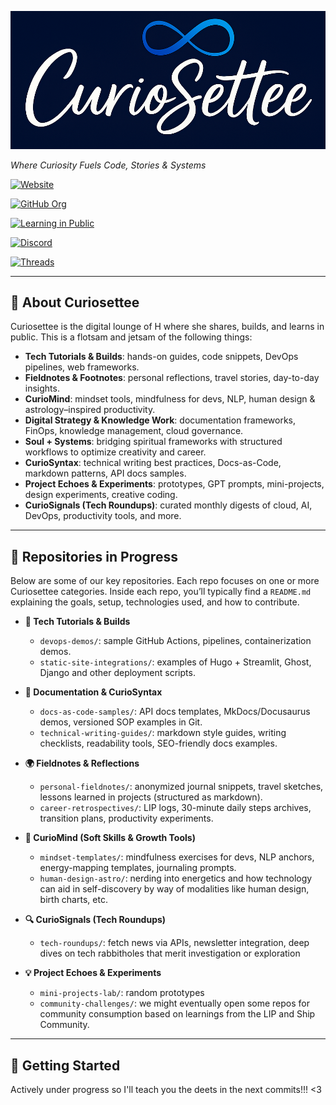 ![Curiosettee Logo](./assets/curiosettee-logo.png)

*Where Curiosity Fuels Code, Stories & Systems*  

[![Website](https://img.shields.io/badge/Website-curiosettee.com-blue)](https://curiosettee.com)

[![GitHub Org](https://img.shields.io/badge/GitHub-Organization-181717?logo=github)](https://github.com/Curiosettee)  

[![Learning in Public](https://img.shields.io/badge/LIP-Learning%20in%20Public-blue)](https://github.com/reynaheleyna/learn_in_public.git)  

[![Discord](https://img.shields.io/badge/Discord-Join%20LIP%20%26%20Ship-7289DA?logo=discord)](https://discord.gg/tcKYNRNk)
  
[![Threads](https://img.shields.io/badge/Threads-@curiosettee-209CEE)](https://www.threads.net/@curiosettee)

---

  


## 🌟 About Curiosettee
Curiosettee is the digital lounge of H where she shares, builds, and learns in public. This is a flotsam and jetsam of the following things:
- **Tech Tutorials & Builds**: hands-on guides, code snippets, DevOps pipelines, web frameworks.
- **Fieldnotes & Footnotes**: personal reflections, travel stories, day-to-day insights.
- **CurioMind**: mindset tools, mindfulness for devs, NLP, human design & astrology–inspired productivity.
- **Digital Strategy & Knowledge Work**: documentation frameworks, FinOps, knowledge management, cloud governance.
- **Soul + Systems**: bridging spiritual frameworks with structured workflows to optimize creativity and career.
- **CurioSyntax**: technical writing best practices, Docs-as-Code, markdown patterns, API docs samples.
- **Project Echoes & Experiments**: prototypes, GPT prompts, mini-projects, design experiments, creative coding.
- **CurioSignals (Tech Roundups)**: curated monthly digests of cloud, AI, DevOps, productivity tools, and more.


---

## 📂 Repositories in Progress

Below are some of our key repositories. Each repo focuses on one or more Curiosettee categories. Inside each repo, you’ll typically find a `README.md` explaining the goals, setup, technologies used, and how to contribute.

- **🔧 Tech Tutorials & Builds**  
  - `devops-demos/`: sample GitHub Actions, pipelines, containerization demos.  
  - `static-site-integrations/`: examples of Hugo + Streamlit, Ghost, Django and other deployment scripts.  

- **📝 Documentation & CurioSyntax**  
  - `docs-as-code-samples/`: API docs templates, MkDocs/Docusaurus demos, versioned SOP examples in Git.  
  - `technical-writing-guides/`: markdown style guides, writing checklists, readability tools, SEO-friendly docs examples.

- **🌍 Fieldnotes & Reflections**  
  - `personal-fieldnotes/`: anonymized journal snippets, travel sketches, lessons learned in projects (structured as markdown).  
  - `career-retrospectives/`: LIP logs, 30-minute daily steps archives, transition plans, productivity experiments.

- **🌿 CurioMind (Soft Skills & Growth Tools)**  
  - `mindset-templates/`: mindfulness exercises for devs, NLP anchors, energy-mapping templates, journaling prompts.  
  - `human-design-astro/`: nerding into energetics and how technology can aid in self-discovery by way of modalities like human design, birth charts, etc. 

- **🔍 CurioSignals (Tech Roundups)**  
  - `tech-roundups/`: fetch news via APIs, newsletter integration, deep dives on tech rabbitholes that merit investigation or exploration

- **💡 Project Echoes & Experiments**  
  - `mini-projects-lab/`: random prototypes 
  - `community-challenges/`: we might eventually open some repos for community consumption based on learnings from the LIP and Ship Community. 

---

## 🚀 Getting Started

Actively under progress so I'll teach you the deets in the next commits!!! <3 
